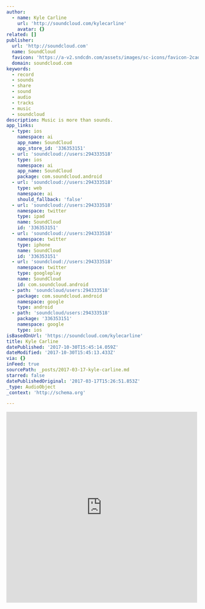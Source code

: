 ```yaml
---
author:
  - name: Kyle Carline
    url: 'http://soundcloud.com/kylecarline'
    avatar: {}
related: []
publisher:
  url: 'http://soundcloud.com'
  name: SoundCloud
  favicon: 'https://a-v2.sndcdn.com/assets/images/sc-icons/favicon-2cadd14b.ico'
  domain: soundcloud.com
keywords:
  - record
  - sounds
  - share
  - sound
  - audio
  - tracks
  - music
  - soundcloud
description: Music is more than sounds.
app_links:
  - type: ios
    namespace: ai
    app_name: SoundCloud
    app_store_id: '336353151'
  - url: 'soundcloud://users:294333518'
    type: ios
    namespace: ai
    app_name: SoundCloud
    package: com.soundcloud.android
  - url: 'soundcloud://users:294333518'
    type: web
    namespace: ai
    should_fallback: 'false'
  - url: 'soundcloud://users:294333518'
    namespace: twitter
    type: ipad
    name: SoundCloud
    id: '336353151'
  - url: 'soundcloud://users:294333518'
    namespace: twitter
    type: iphone
    name: SoundCloud
    id: '336353151'
  - url: 'soundcloud://users:294333518'
    namespace: twitter
    type: googleplay
    name: SoundCloud
    id: com.soundcloud.android
  - path: 'soundcloud/users:294333518'
    package: com.soundcloud.android
    namespace: google
    type: android
  - path: 'soundcloud/users:294333518'
    package: '336353151'
    namespace: google
    type: ios
isBasedOnUrl: 'https://soundcloud.com/kylecarline'
title: Kyle Carline
datePublished: '2017-10-30T15:45:14.059Z'
dateModified: '2017-10-30T15:45:13.433Z'
via: {}
inFeed: true
sourcePath: _posts/2017-03-17-kyle-carline.md
starred: false
datePublishedOriginal: '2017-03-17T15:26:51.853Z'
_type: AudioObject
_context: 'http://schema.org'

---
```

<iframe src="https://cdn.embedly.com/widgets/media.html?src=https%3A%2F%2Fw.soundcloud.com%2Fplayer%2F%3Fvisual%3Dtrue%26url%3Dhttp%253A%252F%252Fapi.soundcloud.com%252Fusers%252F294333518%26show_artwork%3Dtrue&amp;url=https%3A%2F%2Fsoundcloud.com%2Fkylecarline&amp;image=http%3A%2F%2Fi1.sndcdn.com%2Favatars-000301019310-c237n7-t500x500.jpg&amp;key=b7d04c9b404c499eba89ee7072e1c4f7&amp;type=text%2Fhtml&amp;schema=soundcloud" width="500" height="500" scrolling="no" frameborder="0" allowfullscreen="" style=""></iframe>
